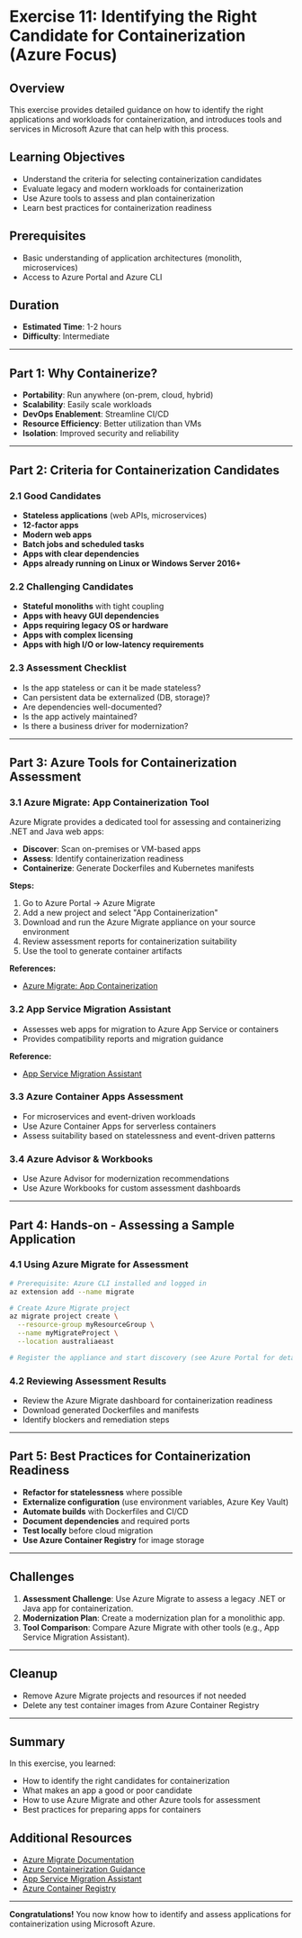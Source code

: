 # Exercise 11: Identifying the Right Candidate for Containerization (Azure Focus)

## Overview

This exercise provides detailed guidance on how to identify the right applications and workloads for containerization, and introduces tools and services in Microsoft Azure that can help with this process.

## Learning Objectives

- Understand the criteria for selecting containerization candidates
- Evaluate legacy and modern workloads for containerization
- Use Azure tools to assess and plan containerization
- Learn best practices for containerization readiness

## Prerequisites

- Basic understanding of application architectures (monolith, microservices)
- Access to Azure Portal and Azure CLI

## Duration

- **Estimated Time**: 1-2 hours
- **Difficulty**: Intermediate

---

## Part 1: Why Containerize?

- **Portability**: Run anywhere (on-prem, cloud, hybrid)
- **Scalability**: Easily scale workloads
- **DevOps Enablement**: Streamline CI/CD
- **Resource Efficiency**: Better utilization than VMs
- **Isolation**: Improved security and reliability

---

## Part 2: Criteria for Containerization Candidates

### 2.1 Good Candidates
- **Stateless applications** (web APIs, microservices)
- **12-factor apps**
- **Modern web apps**
- **Batch jobs and scheduled tasks**
- **Apps with clear dependencies**
- **Apps already running on Linux or Windows Server 2016+**

### 2.2 Challenging Candidates
- **Stateful monoliths** with tight coupling
- **Apps with heavy GUI dependencies**
- **Apps requiring legacy OS or hardware**
- **Apps with complex licensing**
- **Apps with high I/O or low-latency requirements**

### 2.3 Assessment Checklist
- Is the app stateless or can it be made stateless?
- Can persistent data be externalized (DB, storage)?
- Are dependencies well-documented?
- Is the app actively maintained?
- Is there a business driver for modernization?

---

## Part 3: Azure Tools for Containerization Assessment

### 3.1 Azure Migrate: App Containerization Tool

Azure Migrate provides a dedicated tool for assessing and containerizing .NET and Java web apps:

- **Discover**: Scan on-premises or VM-based apps
- **Assess**: Identify containerization readiness
- **Containerize**: Generate Dockerfiles and Kubernetes manifests

**Steps:**
1. Go to Azure Portal → Azure Migrate
2. Add a new project and select "App Containerization"
3. Download and run the Azure Migrate appliance on your source environment
4. Review assessment reports for containerization suitability
5. Use the tool to generate container artifacts

**References:**
- [Azure Migrate: App Containerization](https://learn.microsoft.com/en-us/azure/migrate/tutorial-app-containerization/)

### 3.2 App Service Migration Assistant

- Assesses web apps for migration to Azure App Service or containers
- Provides compatibility reports and migration guidance

**Reference:**
- [App Service Migration Assistant](https://appmigration.microsoft.com/)

### 3.3 Azure Container Apps Assessment

- For microservices and event-driven workloads
- Use Azure Container Apps for serverless containers
- Assess suitability based on statelessness and event-driven patterns

### 3.4 Azure Advisor & Workbooks

- Use Azure Advisor for modernization recommendations
- Use Azure Workbooks for custom assessment dashboards

---

## Part 4: Hands-on - Assessing a Sample Application

### 4.1 Using Azure Migrate for Assessment

```bash
# Prerequisite: Azure CLI installed and logged in
az extension add --name migrate

# Create Azure Migrate project
az migrate project create \
  --resource-group myResourceGroup \
  --name myMigrateProject \
  --location australiaeast

# Register the appliance and start discovery (see Azure Portal for details)
```

### 4.2 Reviewing Assessment Results
- Review the Azure Migrate dashboard for containerization readiness
- Download generated Dockerfiles and manifests
- Identify blockers and remediation steps

---

## Part 5: Best Practices for Containerization Readiness

- **Refactor for statelessness** where possible
- **Externalize configuration** (use environment variables, Azure Key Vault)
- **Automate builds** with Dockerfiles and CI/CD
- **Document dependencies** and required ports
- **Test locally** before cloud migration
- **Use Azure Container Registry** for image storage

---

## Challenges

1. **Assessment Challenge**: Use Azure Migrate to assess a legacy .NET or Java app for containerization.
2. **Modernization Plan**: Create a modernization plan for a monolithic app.
3. **Tool Comparison**: Compare Azure Migrate with other tools (e.g., App Service Migration Assistant).

---

## Cleanup

- Remove Azure Migrate projects and resources if not needed
- Delete any test container images from Azure Container Registry

---

## Summary

In this exercise, you learned:
- How to identify the right candidates for containerization
- What makes an app a good or poor candidate
- How to use Azure Migrate and other Azure tools for assessment
- Best practices for preparing apps for containers

## Additional Resources

- [Azure Migrate Documentation](https://learn.microsoft.com/en-us/azure/migrate/)
- [Azure Containerization Guidance](https://learn.microsoft.com/en-us/azure/cloud-adoption-framework/ready/azure-best-practices/modernize-apps)
- [App Service Migration Assistant](https://appmigration.microsoft.com/)
- [Azure Container Registry](https://learn.microsoft.com/en-us/azure/container-registry/)

---

**Congratulations!** You now know how to identify and assess applications for containerization using Microsoft Azure. 